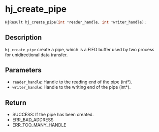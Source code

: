 # hj_create_pipe

```c
HjResult hj_create_pipe(int *reader_handle, int *writer_handle);
```

## Description

`hj_create_pipe` create a pipe, which is a FIFO buffer used by two process for unidirectional data transfer.

## Parameters

- `reader_handle`: Handle to the reading end of the pipe (int*).
- `writer_handle`: Handle to the writing end of the pipe (int*).

## Return

- SUCCESS: If the pipe has been created.
- ERR_BAD_ADDRESS
- ERR_TOO_MANY_HANDLE
